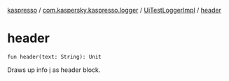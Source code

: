 [kaspresso](../../index.md) / [com.kaspersky.kaspresso.logger](../index.md) / [UiTestLoggerImpl](index.md) / [header](./header.md)

# header

`fun header(text: String): Unit`

Draws up info [i](i.md) as header block.


